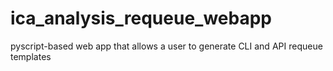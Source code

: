 # ica_analysis_requeue_webapp
pyscript-based web app that allows a user to generate CLI and API requeue templates
